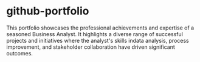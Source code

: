 # github-portfolio
This portfolio showcases the professional achievements and expertise of a seasoned Business Analyst. It highlights a diverse range of successful projects and initiatives where the analyst's skills indata analysis, process improvement, and stakeholder collaboration have driven significant outcomes.
